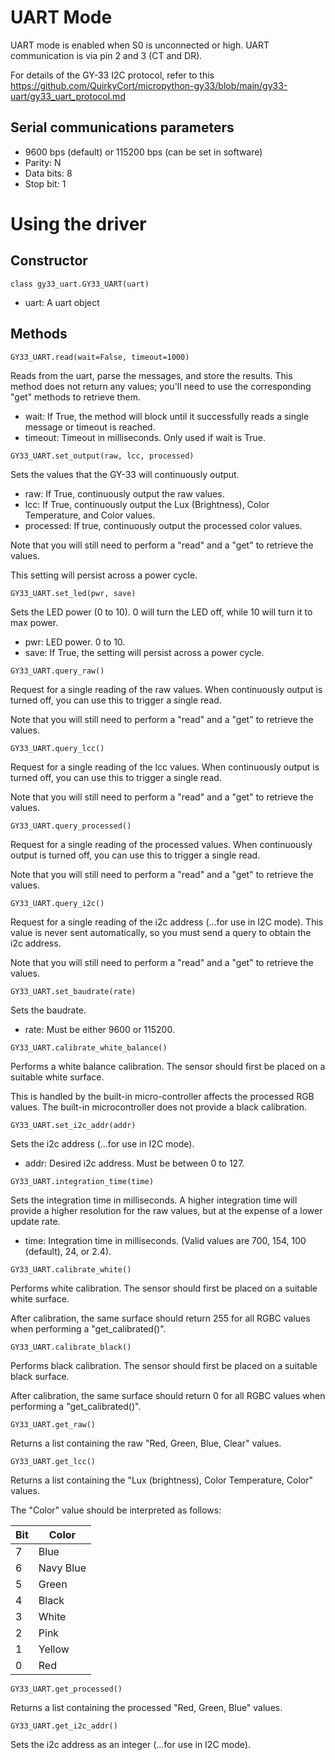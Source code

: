# UART Mode

UART mode is enabled when S0 is unconnected or high.
UART communication is via pin 2 and 3 (CT and DR).

For details of the GY-33 I2C protocol, refer to this https://github.com/QuirkyCort/micropython-gy33/blob/main/gy33-uart/gy33_uart_protocol.md

## Serial communications parameters

* 9600 bps (default) or 115200 bps (can be set in software)
* Parity: N
* Data bits: 8
* Stop bit: 1

# Using the driver

## Constructor

`class gy33_uart.GY33_UART(uart)`

* uart: A uart object

## Methods

`GY33_UART.read(wait=False, timeout=1000)`

Reads from the uart, parse the messages, and store the results.
This method does not return any values; you'll need to use the corresponding "get" methods to retrieve them.

* wait: If True, the method will block until it successfully reads a single message or timeout is reached.
* timeout: Timeout in milliseconds. Only used if wait is True.

`GY33_UART.set_output(raw, lcc, processed)`

Sets the values that the GY-33 will continuously output.

* raw: If True, continuously output the raw values.
* lcc: If True, continuously output the Lux (Brightness), Color Temperature, and Color values.
* processed: If true, continuously output the processed color values.

Note that you will still need to perform a "read" and a "get" to retrieve the values.

This setting will persist across a power cycle.

`GY33_UART.set_led(pwr, save)`

Sets the LED power (0 to 10).
0 will turn the LED off, while 10 will turn it to max power.

* pwr: LED power. 0 to 10.
* save: If True, the setting will persist across a power cycle.

`GY33_UART.query_raw()`

Request for a single reading of the raw values.
When continuously output is turned off, you can use this to trigger a single read.

Note that you will still need to perform a "read" and a "get" to retrieve the values.

`GY33_UART.query_lcc()`

Request for a single reading of the lcc values.
When continuously output is turned off, you can use this to trigger a single read.

Note that you will still need to perform a "read" and a "get" to retrieve the values.

`GY33_UART.query_processed()`

Request for a single reading of the processed values.
When continuously output is turned off, you can use this to trigger a single read.

Note that you will still need to perform a "read" and a "get" to retrieve the values.

`GY33_UART.query_i2c()`

Request for a single reading of the i2c address (...for use in I2C mode).
This value is never sent automatically, so you must send a query to obtain the i2c address.

Note that you will still need to perform a "read" and a "get" to retrieve the values.

`GY33_UART.set_baudrate(rate)`

Sets the baudrate.

* rate: Must be either 9600 or 115200.

`GY33_UART.calibrate_white_balance()`

Performs a white balance calibration.
The sensor should first be placed on a suitable white surface.

This is handled by the built-in micro-controller affects the processed RGB values.
The built-in microcontroller does not provide a black calibration.

`GY33_UART.set_i2c_addr(addr)`

Sets the i2c address (...for use in I2C mode).

* addr: Desired i2c address. Must be between 0 to 127.

`GY33_UART.integration_time(time)`

Sets the integration time in milliseconds.
A higher integration time will provide a higher resolution for the raw values, but at the expense of a lower update rate.

* time: Integration time in milliseconds. (Valid values are 700, 154, 100 (default), 24, or 2.4).


`GY33_UART.calibrate_white()`

Performs white calibration.
The sensor should first be placed on a suitable white surface.

After calibration, the same surface should return 255 for all RGBC values when performing a "get_calibrated()".

`GY33_UART.calibrate_black()`

Performs black calibration.
The sensor should first be placed on a suitable black surface.

After calibration, the same surface should return 0 for all RGBC values when performing a "get_calibrated()".

`GY33_UART.get_raw()`

Returns a list containing the raw "Red, Green, Blue, Clear" values.

`GY33_UART.get_lcc()`

Returns a list containing the "Lux (brightness), Color Temperature, Color" values.

The "Color" value should be interpreted as follows:

| Bit | Color |
| --- | --- |
| 7 | Blue |
| 6 | Navy Blue |
| 5 | Green |
| 4 | Black |
| 3 | White |
| 2 | Pink |
| 1 | Yellow |
| 0 | Red |

`GY33_UART.get_processed()`

Returns a list containing the processed "Red, Green, Blue" values.

`GY33_UART.get_i2c_addr()`

Sets the i2c address as an integer (...for use in I2C mode).
